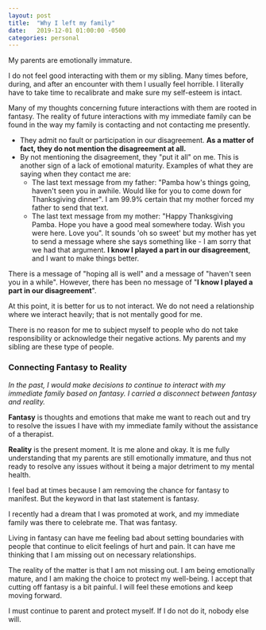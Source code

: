 ```yaml
---
layout: post
title:  "Why I left my family"
date:   2019-12-01 01:00:00 -0500
categories: personal
---
```

My parents are emotionally immature.

I do not feel good interacting with them or my sibling. Many times before, during, and after an encounter with them I usually feel horrible. I literally have to take time to recalibrate and make sure my self-esteem is intact.

Many of my thoughts concerning future interactions with them are rooted in fantasy.
The reality of future interactions with my immediate family can be found in the way my family is contacting and not contacting me presently. 
- They admit no fault or participation in our disagreement. **As a matter of fact, they do not mention the disagreement at all.** 
- By not mentioning the disagreement, they "put it all" on me. This is another sign of a lack of emotional maturity. Examples of what they are saying when they contact me are: 
	- The last text message from my father: "Pamba how's things going, haven't seen you in awhile. Would like for you to come down for Thanksgiving dinner". I am 99.9% certain that my mother forced my father to send that text. 
	- The last text message from my mother: "Happy Thanksgiving Pamba. Hope you have a good meal somewhere today. Wish you were here. Love you". It sounds 'oh so sweet' but my mother has yet to send a message where she says something like - I am sorry that we had that argument. **I know I played a part in our disagreement**, and I want to make things better.

There is a message of "hoping all is well" and a message of "haven't seen you in a while". However, there has been no message of "**I know I played a part in our disagreement**". 

At this point, it is better for us to not interact. We do not need a relationship where we interact heavily; that is not mentally good for me. 

There is no reason for me to subject myself to people who do not take responsibility or acknowledge their negative actions. My parents and my sibling are these type of people.

### Connecting Fantasy to Reality
*In the past, I would make decisions to continue to interact with my immediate family based on fantasy. I carried a disconnect between fantasy and reality.*

**Fantasy** is thoughts and emotions that make me want to reach out and try to resolve the issues I have with my immediate family without the assistance of a therapist.

**Reality** is the present moment. It is me alone and okay. It is me fully understanding that my parents are still emotionally immature, and thus not ready to resolve any issues without it being a major detriment to my mental health.  

I feel bad at times because I am removing the chance for fantasy to manifest. But the keyword in that last statement is fantasy. 

I recently had a dream that I was promoted at work, and my immediate family was there to celebrate me. That was fantasy.

Living in fantasy can have me feeling bad about setting boundaries with people that continue to elicit feelings of hurt and pain. It can have me thinking that I am missing out on necessary relationships.

The reality of the matter is that I am not missing out. I am being emotionally mature, and I am making the choice to protect my well-being. I accept that cutting off fantasy is a bit painful. I will feel these emotions and keep moving forward. 

I must continue to parent and protect myself. If I do not do it, nobody else will.



